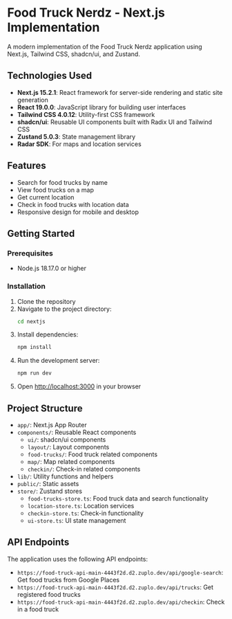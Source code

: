 # Food Truck Nerdz - Next.js Implementation

A modern implementation of the Food Truck Nerdz application using Next.js, Tailwind CSS, shadcn/ui, and Zustand.

## Technologies Used

- **Next.js 15.2.1**: React framework for server-side rendering and static site generation
- **React 19.0.0**: JavaScript library for building user interfaces
- **Tailwind CSS 4.0.12**: Utility-first CSS framework
- **shadcn/ui**: Reusable UI components built with Radix UI and Tailwind CSS
- **Zustand 5.0.3**: State management library
- **Radar SDK**: For maps and location services

## Features

- Search for food trucks by name
- View food trucks on a map
- Get current location
- Check in food trucks with location data
- Responsive design for mobile and desktop

## Getting Started

### Prerequisites

- Node.js 18.17.0 or higher

### Installation

1. Clone the repository
2. Navigate to the project directory:
   ```bash
   cd nextjs
   ```
3. Install dependencies:
   ```bash
   npm install
   ```
4. Run the development server:
   ```bash
   npm run dev
   ```
5. Open [http://localhost:3000](http://localhost:3000) in your browser

## Project Structure

- `app/`: Next.js App Router
- `components/`: Reusable React components
  - `ui/`: shadcn/ui components
  - `layout/`: Layout components
  - `food-trucks/`: Food truck related components
  - `map/`: Map related components
  - `checkin/`: Check-in related components
- `lib/`: Utility functions and helpers
- `public/`: Static assets
- `store/`: Zustand stores
  - `food-trucks-store.ts`: Food truck data and search functionality
  - `location-store.ts`: Location services
  - `checkin-store.ts`: Check-in functionality
  - `ui-store.ts`: UI state management

## API Endpoints

The application uses the following API endpoints:

- `https://food-truck-api-main-4443f2d.d2.zuplo.dev/api/google-search`: Get food trucks from Google Places
- `https://food-truck-api-main-4443f2d.d2.zuplo.dev/api/trucks`: Get registered food trucks
- `https://food-truck-api-main-4443f2d.d2.zuplo.dev/api/checkin`: Check in a food truck
